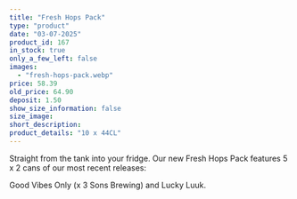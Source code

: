 ```yaml
---
title: "Fresh Hops Pack"
type: "product"
date: "03-07-2025"
product_id: 167
in_stock: true
only_a_few_left: false
images:
  - "fresh-hops-pack.webp"
price: 58.39
old_price: 64.90
deposit: 1.50
show_size_information: false
size_image:
short_description:
product_details: "10 x 44CL"
---
```


Straight from the tank into your fridge. Our new Fresh Hops Pack features 5 x 2 cans of our most recent releases:

Good Vibes Only (x 3 Sons Brewing) and Lucky Luuk.
